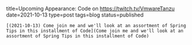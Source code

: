
title=Upcoming Appearance: Code on https://twitch.tv/VmwareTanzu
date=2021-10-13
type=post
tags=blog
status=published
~~~~~~
[(2021-10-13) Come join me and we'll look at an assortment of Spring Tips in this installment of Code](Come join me and we'll look at an assortment of Spring Tips in this installment of Code) 
            